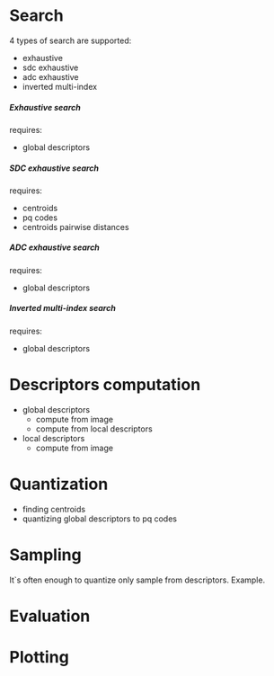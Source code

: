 # Search
4 types of search are supported:
* exhaustive
* sdc exhaustive
* adc exhaustive
* inverted multi-index

##### Exhaustive search
requires:
- global descriptors

##### SDC exhaustive search
requires:
- centroids
- pq codes
- centroids pairwise distances

##### ADC exhaustive search
requires:
- global descriptors

##### Inverted multi-index search
requires:
- global descriptors


# Descriptors computation
* global descriptors
    * compute from image
    * compute from local descriptors
* local descriptors
    * compute from image

# Quantization
* finding centroids
* quantizing global descriptors to pq codes

# Sampling
It`s often enough to quantize only sample from descriptors.
Example.

# Evaluation

# Plotting
